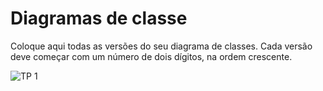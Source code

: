 # Diagramas de classe
Coloque aqui todas as versões do seu diagrama de classes. Cada versão deve começar com um número de dois dígitos, na ordem crescente.

![TP 1](01-TrabalhoPráticoPOO.jpg)
